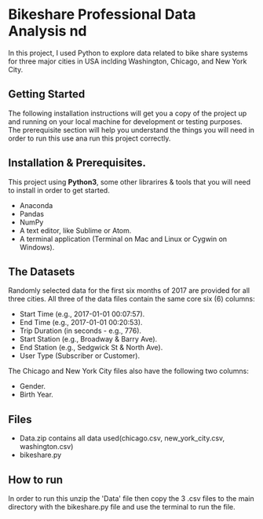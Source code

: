 # Bikeshare Professional Data Analysis nd
In this project, I used Python to explore data related to bike share systems for three major cities in USA inclding Washington, Chicago, and New York City.

## Getting Started
The following installation instructions will get you a copy of the project up and running on your local machine for development or testing purposes. The prerequisite section will help you understand the things you will need in order to run this use ana run this project correctly.

## Installation & Prerequisites.
  This project using **Python3**, some other librarires & tools that you will need to install in order to get started.
  - Anaconda
  - Pandas
  - NumPy
  - A text editor, like Sublime or Atom.
  - A terminal application (Terminal on Mac and Linux or Cygwin on Windows).


## The Datasets
Randomly selected data for the first six months of 2017 are provided for all three cities. All three of the data files contain the same core six (6) columns:

  - Start Time (e.g., 2017-01-01 00:07:57).
  - End Time (e.g., 2017-01-01 00:20:53).
  - Trip Duration (in seconds - e.g., 776).
  - Start Station (e.g., Broadway & Barry Ave).
  - End Station (e.g., Sedgwick St & North Ave).
  - User Type (Subscriber or Customer).
  
The Chicago and New York City files also have the following two columns:
  - Gender.
  - Birth Year.
 
 ## Files
  - Data.zip contains all data used(chicago.csv, new_york_city.csv, washington.csv) 
  - bikeshare.py
  
 ## How to run
 In order to run this unzip the 'Data' file then copy the 3 .csv files to the main directory with the bikeshare.py file and use the terminal to run the file.
